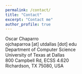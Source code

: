 ```yaml
---
permalink: /contact/
title: "Contact"
excerpt: "Contact me"
author_profile: true
---
```


Oscar Chaparro  
ojchaparroa [at] utdallas [dot] edu  
Department of Computer Science  
University of Texas at Dallas  
800 Campbell Rd, ECSS 4.620  
Richardson, TX 75080, USA  
